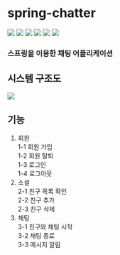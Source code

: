 # spring-chatter
<img src="https://img.shields.io/badge/springboot-6DB33F?style=for-the-badge&logo=springboot&logoColor=white"> <img src="https://img.shields.io/badge/Spring Security-6DB33F?style=for-the-badge&logo=springsecurity&logoColor=white"> <img src="https://img.shields.io/badge/gradle-02303A?style=for-the-badge&logo=gradle&logoColor=white"> <img src="https://img.shields.io/badge/mysql-4479A1?style=for-the-badge&logo=mysql&logoColor=white"> <img src="https://img.shields.io/badge/Docker-2496ED?style=for-the-badge&logo=docker&logoColor=white"> <img src="https://img.shields.io/badge/RabbitMQ-FF6600?style=for-the-badge&logo=rabbitmq&logoColor=white">

### 스프링을 이용한 채팅 어플리케이션

## 시스템 구조도
<img src='https://user-images.githubusercontent.com/47271188/187018993-e7ba0b7a-f518-433e-a767-4f883293ed97.png'>

기능
---
1. 회원   
  1-1 회원 가입   
  1-2 회원 탈퇴   
  1-3 로그인   
  1-4 로그아웃   
2. 소셜   
  2-1 친구 목록 확인   
  2-2 친구 추가   
  2-3 친구 삭제   
3. 채팅   
  3-1 친구와 채팅 시작   
  3-2 채팅 종료   
  3-3 메시지 알림
  
